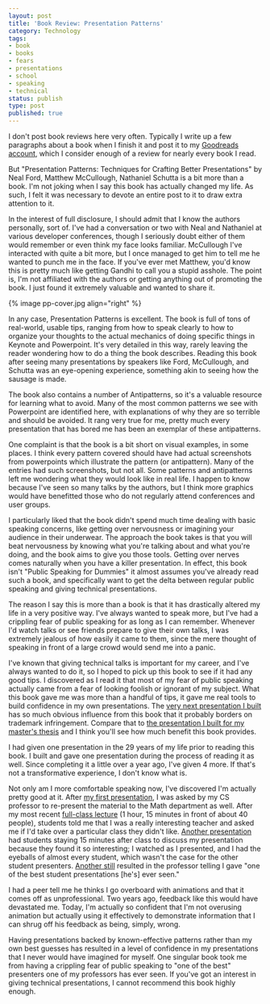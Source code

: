```yaml
---
layout: post
title: 'Book Review: Presentation Patterns'
category: Technology
tags:
- book
- books
- fears
- presentations
- school
- speaking
- technical
status: publish
type: post
published: true
---
```


I don't post book reviews here very often.  Typically I write up a few paragraphs about a book when I finish it and post it to my [Goodreads account](http://www.goodreads.com/user/show/1499157-rod-hilton"), which I consider enough of a review for nearly every book I read.

But "Presentation Patterns: Techniques for Crafting Better Presentations" by Neal Ford, Matthew McCullough, Nathaniel Schutta is a bit more than a book.  I'm not joking when I say this book has actually changed my life.  As such, I felt it was necessary to devote an entire post to it to draw extra attention to it.

In the interest of full disclosure, I should admit that I know the authors personally, sort of.  I've had a conversation or two with Neal and Nathaniel at various developer conferences, though I seriously doubt either of them would remember or even think my face looks familiar.  McCullough I've interacted with quite a bit more, but I once managed to get him to tell me he wanted to punch me in the face.  If you've ever met Matthew, you'd know this is pretty much like getting Gandhi to call you a stupid asshole.  The point is, I'm not affiliated with the authors or getting anything out of promoting the book.  I just found it extremely valuable and wanted to share it.

{% image pp-cover.jpg align="right" %}

In any case, Presentation Patterns is excellent.  The book is full of tons of real-world, usable tips, ranging from how to speak clearly to how to organize your thoughts to the actual mechanics of doing specific things in Keynote and Powerpoint. It's very detailed in this way, rarely leaving the reader wondering how to do a thing the book describes.  Reading this book after seeing many presentations by speakers like Ford, McCullough, and Schutta was an eye-opening experience, something akin to seeing how the sausage is made.

The book also contains a number of Antipatterns, so it's a valuable resource for learning what to avoid.  Many of the most common patterns we see with Powerpoint are identified here, with explanations of why they are so terrible and should be avoided.  It rang very true for me, pretty much every presentation that has bored me has been an exemplar of these antipatterns.

One complaint is that the book is a bit short on visual examples, in some places. I think every pattern covered should have had actual screenshots from powerpoints which illustrate the pattern (or antipattern). Many of the entries had such screenshots, but not all. Some patterns and antipatterns left me wondering what they would look like in real life.  I happen to know because I've seen so many talks by the authors, but I think more graphics would have benefitted those who do not regularly attend conferences and user groups.

I particularly liked that the book didn't spend much time dealing with basic speaking concerns, like getting over nervousness or imagining your audience in their underwear. The approach the book takes is that you will beat nervousness by knowing what you're talking about and what you're doing, and the book aims to give you those tools. Getting over nerves comes naturally when you have a killer presentation. In effect, this book isn't "Public Speaking for Dummies" it almost assumes you've already read such a book, and specifically want to get the delta between regular public speaking and giving technical presentations.

The reason I say this is more than a book is that it has drastically altered my life in a very positive way.  I've always wanted to speak more, but I've had a crippling fear of public speaking for as long as I can remember.  Whenever I'd watch talks or see friends prepare to give their own talks, I was extremely jealous of how easily it came to them, since the mere thought of speaking in front of a large crowd would send me into a panic.

I've known that giving technical talks is important for my career, and I've always wanted to do it, so I hoped to pick up this book to see if it had any good tips.  I discovered as I read it that most of my fear of public speaking actually came from a fear of looking foolish or ignorant of my subject.  What this book gave me was more than a handful of tips, it gave me real tools to build confidence in my own presentations.  The [very next presentation I built](https://speakerdeck.com/rodhilton/sat-the-cook-levin-theorem") has so much obvious influence from this book that it probably borders on trademark infringement.  Compare that to [the presentation I built for my master's thesis](https://speakerdeck.com/rodhilton/quantitatively-evaluating-test-driven-development") and I think you'll see how much benefit this book provides.

I had given one presentation in the 29 years of my life prior to reading this book.  I built and gave one presentation during the process of reading it as well.  Since completing it a little over a year ago, I've given 4 more.  If that's not a transformative experience, I don't know what is.

Not only am I more comfortable speaking now, I've discovered I'm actually pretty good at it.  After [my first presentation](https://speakerdeck.com/rodhilton/breaking-monoalphabetic-substitution-ciphers-using-generic-algorithms"), I was asked by my CS professor to re-present the material to the Math department as well.  After my most recent [full-class lecture](https://speakerdeck.com/rodhilton/rectangle-visibility-and-elusive-k23") (1 hour, 15 minutes in front of about 40 people), students told me that I was a really interesting teacher and asked me if I'd take over a particular class they didn't like.  [Another presentation](https://speakerdeck.com/rodhilton/detecting-codes") had students staying 15 minutes after class to discuss my presentation because they found it so interesting; I watched as I presented, and I had the eyeballs of almost every student, which wasn't the case for the other student presenters.  [Another still](https://speakerdeck.com/rodhilton/priming-for-steganography") resulted in the professor telling I gave "one of the best student presentations [he's] ever seen."

I had a peer tell me he thinks I go overboard with animations and that it comes off as unprofessional.  Two years ago, feedback like this would have devastated me.  Today, I'm actually so confident that I'm not overusing animation but actually using it effectively to demonstrate information that I can shrug off his feedback as being, simply, wrong.

Having presentations backed by known-effective patterns rather than my own best guesses has resulted in a level of confidence in my presentations that I never would have imagined for myself.  One singular book took me from having a crippling fear of public speaking to "one of the best" presenters one of my professors has ever seen.  If you've got an interest in giving technical presentations, I cannot recommend this book highly enough.
